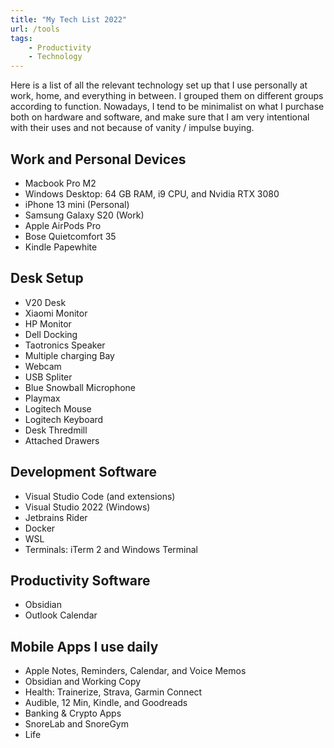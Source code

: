```yaml
---
title: "My Tech List 2022"
url: /tools
tags: 
	- Productivity
	- Technology
---
```


Here is a list of all the relevant technology set up that I use personally at work, home, and everything in between. I grouped them on different groups according to function. Nowadays, I tend to be minimalist on what I purchase both on hardware and software, and make sure that I am very intentional with their uses and not because of vanity / impulse buying.

## Work and Personal Devices
- Macbook Pro M2
- Windows Desktop: 64 GB RAM, i9 CPU, and Nvidia RTX 3080
- iPhone 13 mini (Personal)
- Samsung Galaxy S20 (Work)
- Apple AirPods Pro
- Bose Quietcomfort 35
- Kindle Papewhite

## Desk Setup
- V20 Desk
- Xiaomi Monitor
- HP Monitor
- Dell Docking
- Taotronics Speaker
- Multiple charging Bay
- Webcam
- USB Spliter
- Blue Snowball Microphone
- Playmax
- Logitech Mouse
- Logitech Keyboard
- Desk Thredmill
- Attached Drawers

## Development Software
- Visual Studio Code (and extensions)
- Visual Studio 2022 (Windows)
- Jetbrains Rider
- Docker
- WSL
- Terminals: iTerm 2 and Windows Terminal

## Productivity Software
- Obsidian
- Outlook Calendar

## Mobile Apps I use daily
- Apple Notes, Reminders, Calendar, and Voice Memos
- Obsidian and Working Copy
- Health: Trainerize, Strava, Garmin Connect
- Audible, 12 Min, Kindle, and Goodreads
- Banking & Crypto Apps
- SnoreLab and SnoreGym
- Life